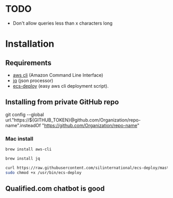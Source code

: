 # TODO

- Don't allow queries less than x characters long

# Installation

## Requirements

- [aws cli](https://aws.amazon.com/cli/) (Amazon Command Line Interface)
- [jq](https://jqlang.github.io/jq/) (json processor)
- [ecs-deploy](https://github.com/silinternational/ecs-deploy) (easy aws cli deployment script).

## Installing from private GitHub repo

git config --global url."https://${GITHUB_TOKEN}@github.com/Organization/repo-name".insteadOf "https://github.com/Organization/repo-name"

### Mac install

```sh
brew install aws-cli
```

```sh
brew install jq
```

```sh
curl https://raw.githubusercontent.com/silinternational/ecs-deploy/master/ecs-deploy | sudo tee /usr/bin/ecs-deploy
sudo chmod +x /usr/bin/ecs-deploy
```

##

## Qualified.com chatbot is good

